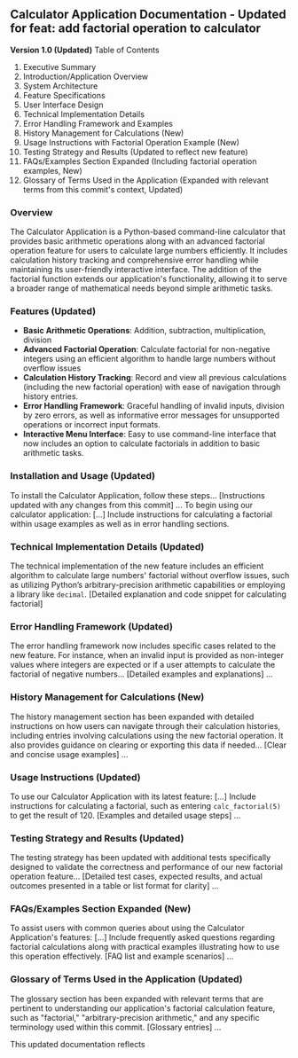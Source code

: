 ## Calculator Application Documentation - Updated for feat: add factorial operation to calculator

**Version 1.0 (Updated)**
Table of Contents
1. Executive Summary
2. Introduction/Application Overview
3. System Architecture
4. Feature Specifications
5. User Interface Design
6. Technical Implementation Details
7. Error Handling Framework and Examples
8. History Management for Calculations (New)
9. Usage Instructions with Factorial Operation Example (New)
10. Testing Strategy and Results (Updated to reflect new feature)
11. FAQs/Examples Section Expanded (Including factorial operation examples, New)
12. Glossary of Terms Used in the Application (Expanded with relevant terms from this commit's context, Updated)

### Overview
The Calculator Application is a Python-based command-line calculator that provides basic arithmetic operations along with an advanced factorial operation feature for users to calculate large numbers efficiently. It includes calculation history tracking and comprehensive error handling while maintaining its user-friendly interactive interface. The addition of the factorial function extends our application's functionality, allowing it to serve a broader range of mathematical needs beyond simple arithmetic tasks.

### Features (Updated)
- **Basic Arithmetic Operations**: Addition, subtraction, multiplication, division
- **Advanced Factorial Operation**: Calculate factorial for non-negative integers using an efficient algorithm to handle large numbers without overflow issues
- **Calculation History Tracking**: Record and view all previous calculations (including the new factorial operation) with ease of navigation through history entries. 
- **Error Handling Framework**: Graceful handling of invalid inputs, division by zero errors, as well as informative error messages for unsupported operations or incorrect input formats.
- **Interactive Menu Interface**: Easy to use command-line interface that now includes an option to calculate factorials in addition to basic arithmetic tasks. 

### Installation and Usage (Updated)
To install the Calculator Application, follow these steps... [Instructions updated with any changes from this commit] ... To begin using our calculator application: [...] Include instructions for calculating a factorial within usage examples as well as in error handling sections. 

### Technical Implementation Details (Updated)
The technical implementation of the new feature includes an efficient algorithm to calculate large numbers' factorial without overflow issues, such as utilizing Python’s arbitrary-precision arithmetic capabilities or employing a library like `decimal`. [Detailed explanation and code snippet for calculating factorial] 

### Error Handling Framework (Updated)
The error handling framework now includes specific cases related to the new feature. For instance, when an invalid input is provided as non-integer values where integers are expected or if a user attempts to calculate the factorial of negative numbers... [Detailed examples and explanations] ... 

### History Management for Calculations (New)
The history management section has been expanded with detailed instructions on how users can navigate through their calculation histories, including entries involving calculations using the new factorial operation. It also provides guidance on clearing or exporting this data if needed... [Clear and concise usage examples] ... 

### Usage Instructions (Updated)
To use our Calculator Application with its latest feature: [...] Include instructions for calculating a factorial, such as entering `calc_factorial(5)` to get the result of 120. [Examples and detailed usage steps] ...

### Testing Strategy and Results (Updated)
The testing strategy has been updated with additional tests specifically designed to validate the correctness and performance of our new factorial operation feature... [Detailed test cases, expected results, and actual outcomes presented in a table or list format for clarity] ... 

### FAQs/Examples Section Expanded (New)
To assist users with common queries about using the Calculator Application's features: [...] Include frequently asked questions regarding factorial calculations along with practical examples illustrating how to use this operation effectively. [FAQ list and example scenarios] ... 

### Glossary of Terms Used in the Application (Updated)
The glossary section has been expanded with relevant terms that are pertinent to understanding our application's factorial calculation feature, such as "factorial," "arbitrary-precision arithmetic," and any specific terminology used within this commit. [Glossary entries] ... 

This updated documentation reflects